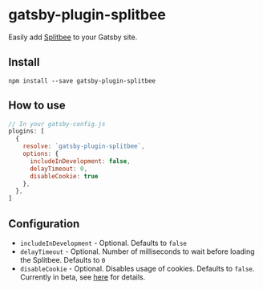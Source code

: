 # gatsby-plugin-splitbee

Easily add [Splitbee](https://splitbee.io/) to your Gatsby site.

## Install
`npm install --save gatsby-plugin-splitbee`

## How to use

```javascript
// In your gatsby-config.js
plugins: [
  {
    resolve: `gatsby-plugin-splitbee`,
    options: {
      includeInDevelopment: false,
      delayTimeout: 0,
      disableCookie: true
    },
  },
]
```

## Configuration

- `includeInDevelopment` - Optional. Defaults to `false`
- `delayTimeout` - Optional. Number of milliseconds to wait before loading the Splitbee. Defaults to `0`
- `disableCookie` - Optional. Disables usage of cookies. Defaults to `false`. Currently in beta, see [here](https://splitbee.io/blog/javascript-library) for details.

